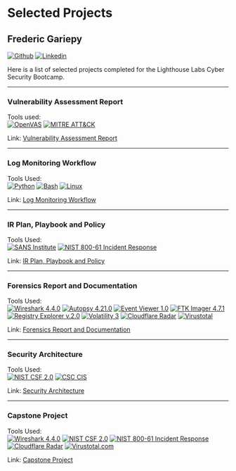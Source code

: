 # Selected Projects
## Frederic Gariepy
[![Github](https://img.shields.io/badge/-Github-000?style=flat&logo=Github&logoColor=white)](https://github.com//FredericGariepy)
[![Linkedin](https://img.shields.io/badge/-LinkedIn-blue?style=flat&logo=Linkedin&logoColor=white)](https://www.linkedin.com/in/fredisgood/)

Here is a list of selected projects completed for the Lighthouse Labs Cyber Security Bootcamp.

---
### Vulnerability Assessment Report
Tools used: \
[![OpenVAS](https://img.shields.io/badge/OpenVAS-transparent?style=flat-square)](https://www.openvas.org/)
[![MITRE ATT&CK](https://img.shields.io/badge/MITRE_ATT%26CK-red?style=flat-square)](https://attack.mitre.org/)

Link: [Vulnerability Assessment Report](https://docs.google.com/document/d/14qBuG2yTraYEtfFWgqYWqdsXMEGtBi25S6ve4MtTTYc/edit?usp=sharing)

---
### Log Monitoring Workflow
Tools Used: \
[![Python](https://img.shields.io/badge/Python-3776AB?style=flat-square&logo=python&logoColor=white)](https://www.python.org/)
[![Bash](https://img.shields.io/badge/Bash-4EAA25?style=flat-square&logo=gnubash&logoColor=white)](https://www.gnu.org/software/bash/)
[![Linux](https://img.shields.io/badge/Linux-000000?style=flat-square&logo=linux&logoColor=white)](https://www.linux.org/)

Link: [Log Monitoring Workflow](https://github.com/FredericGariepy/LighthouseLabs/blob/main/PKM/W3/D5/Report.md)

---
### IR Plan, Playbook and Policy
Tools Used: \
[![SANS Institute](https://img.shields.io/badge/SANS_Institute-000000?style=flat-square&logo=sans&logoColor=white)](https://www.sans.org/information-security-policy/)
[![NIST 800-61 Incident Response](https://img.shields.io/badge/NIST_800--61_Incident_Response-003d7d?style=flat-square&logo=nist&logoColor=white)](https://csrc.nist.gov/pubs/sp/800/61/r2/final)

Link: [IR Plan, Playbook and Policy](https://docs.google.com/document/d/1Xc7KcfH1X_6_gXpwJ76etJ5COnZTvPzoQKrX9fsxWjc/edit?usp=sharing)

---
### Forensics Report and Documentation
Tools Used: \
[![Wireshark 4.4.0](https://img.shields.io/badge/Wireshark-4.4.0-1679A7?style=flat-square&logo=Wireshark&logoColor=white)](https://www.wireshark.org/)
[![Autopsy 4.21.0](https://img.shields.io/badge/Autopsy-4.21.0-blue?style=flat-square)](https://www.sleuthkit.org/autopsy/)
[![Event Viewer 1.0](https://img.shields.io/badge/Event_Viewer-1.0-blue?style=flat-square)](https://docs.microsoft.com/en-us/windows/security/threat-protection/auditing/event-viewer)
[![FTK Imager 4.7.1](https://img.shields.io/badge/FTK_Imager-4.7.1-blue?style=flat-square)](https://www.exterro.com/ftk-product-downloads/ftk-imager-version-4-7-1)
[![Registry Explorer v.2.0](https://img.shields.io/badge/Registry_Explorer-v.2.0-blue?style=flat-square)](https://ericzimmerman.github.io/#!index.md)
[![Volatility 3](https://img.shields.io/badge/Volatility-3-blue?style=flat-square)](https://github.com/volatilityfoundation/volatility3)
[![Cloudflare Radar](https://img.shields.io/badge/Cloudflare_Radar-blue?style=flat-square)](https://radar.cloudflare.com/)
[![Virustotal](https://img.shields.io/badge/Virustotal.com-blue?style=flat-square)](https://www.virustotal.com/)

Link: [Forensics Report and Documentation](https://docs.google.com/document/d/1s6jdHmpUb_kudZgY2VCmKdViL0VR8DVJf2L8tmV4WTE/edit?usp=sharing)

---
### Security Architecture
Tools Used: \
[![NIST CSF 2.0](https://img.shields.io/badge/NIST_CSF-2.0-003d7d?style=flat-square)](https://csf.tools/reference/nist-cybersecurity-framework/v2-0/)
[![CSC CIS](https://img.shields.io/badge/CIS_Controls-8.0-003d7d?style=flat-square)](https://www.cisecurity.org/controls/)


Link: [Security Architecture](https://docs.google.com/document/d/1Yk5yEMgKemMsQzBTp4_r_LtOR_e80yaZidTtcGCsIyo/edit?usp=sharing)

---
### Capstone Project
Tools Used: \
[![Wireshark 4.4.0](https://img.shields.io/badge/Wireshark-4.4.0-1679A7?style=flat-square&logo=Wireshark&logoColor=white)](https://www.wireshark.org/)
[![NIST CSF 2.0](https://img.shields.io/badge/NIST_CSF-2.0-003d7d?style=flat-square)](https://csf.tools/reference/nist-cybersecurity-framework/v2-0/)
[![NIST 800-61 Incident Response](https://img.shields.io/badge/NIST_800--61_Incident_Response-003d7d?style=flat-square&logo=nist&logoColor=white)](https://csrc.nist.gov/pubs/sp/800/61/r2/final)
[![Cloudflare Radar](https://img.shields.io/badge/Cloudflare_Radar-blue?style=flat-square)](https://radar.cloudflare.com/)
[![Virustotal.com](https://img.shields.io/badge/Virustotal.com-blue?style=flat-square)](https://www.virustotal.com/)

Link: [Capstone Project](https://docs.google.com/document/d/15XAxN-OCbwSgKBdbf_cQxWmzaZJRY-X5dgWBu6TYiGY/edit?usp=sharing)
